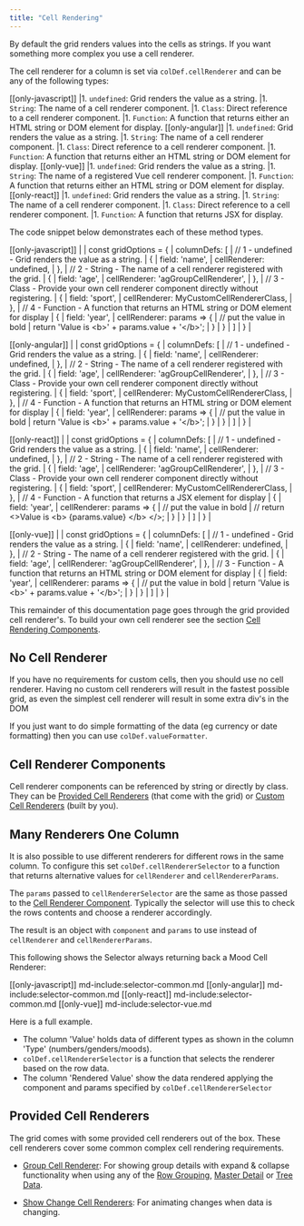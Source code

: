 ```yaml
---
title: "Cell Rendering"
---
```


By default the grid renders values into the cells as strings. If you want something more complex you use a cell renderer.

<api-documentation source='column-properties/properties.json' section='styling' names='["cellRenderer"]'></api-documentation>

The cell renderer for a column is set via `colDef.cellRenderer` and can be any of the following types:
 
[[only-javascript]]
|1. `undefined`: Grid renders the value as a string.
|1. `String`: The name of a cell renderer component.
|1. `Class`: Direct reference to a cell renderer component.
|1. `Function`: A function that returns either an HTML string or DOM element for display.
[[only-angular]]
|1. `undefined`: Grid renders the value as a string.
|1. `String`: The name of a cell renderer component.
|1. `Class`: Direct reference to a cell renderer component.
|1. `Function`: A function that returns either an HTML string or DOM element for display.
[[only-vue]]
|1. `undefined`: Grid renders the value as a string.
|1. `String`: The name of a registered Vue cell renderer component.
|1. `Function`: A function that returns either an HTML string or DOM element for display.
[[only-react]]
|1. `undefined`: Grid renders the value as a string.
|1. `String`: The name of a cell renderer component.
|1. `Class`: Direct reference to a cell renderer component.
|1. `Function`: A function that returns JSX for display.

The code snippet below demonstrates each of these method types.

[[only-javascript]]
| <snippet spaceBetweenProperties="true">
| const gridOptions = {
|     columnDefs: [
|         // 1 - undefined - Grid renders the value as a string.
|         {
|             field: 'name',
|             cellRenderer: undefined,
|         },
|         // 2 - String - The name of a cell renderer registered with the grid.
|         {
|             field: 'age',
|             cellRenderer: 'agGroupCellRenderer',
|         },
|         // 3 - Class - Provide your own cell renderer component directly without registering.
|         {
|             field: 'sport',
|             cellRenderer: MyCustomCellRendererClass,
|         },
|         // 4 - Function - A function that returns an HTML string or DOM element for display
|         {
|             field: 'year',
|             cellRenderer: params => {
|                 // put the value in bold
|                 return 'Value is &lt;b&gt;' + params.value + '&lt;/b&gt;';
|             }
|         }
|     ]
| }
| </snippet>

[[only-angular]]
| <snippet spaceBetweenProperties="true">
| const gridOptions = {
|     columnDefs: [
|         // 1 - undefined - Grid renders the value as a string.
|         {
|             field: 'name',
|             cellRenderer: undefined,
|         },
|         // 2 - String - The name of a cell renderer registered with the grid.
|         {
|             field: 'age',
|             cellRenderer: 'agGroupCellRenderer',
|         },
|         // 3 - Class - Provide your own cell renderer component directly without registering.
|         {
|             field: 'sport',
|             cellRenderer: MyCustomCellRendererClass,
|         },
|         // 4 - Function - A function that returns an HTML string or DOM element for display
|         {
|             field: 'year',
|             cellRenderer: params => {
|                 // put the value in bold
|                 return 'Value is &lt;b&gt;' + params.value + '&lt;/b&gt;';
|             }
|         }
|     ]
| }
| </snippet>

[[only-react]]
| <snippet spaceBetweenProperties="true">
| const gridOptions = {
|     columnDefs: [
|         // 1 - undefined - Grid renders the value as a string.
|         {
|             field: 'name',
|             cellRenderer: undefined,
|         },
|         // 2 - String - The name of a cell renderer registered with the grid.
|         {
|             field: 'age',
|             cellRenderer: 'agGroupCellRenderer',
|         },
|         // 3 - Class - Provide your own cell renderer component directly without registering.
|         {
|             field: 'sport',
|             cellRenderer: MyCustomCellRendererClass,
|         },
|         // 4 - Function - A function that returns a JSX element for display
|         {
|             field: 'year',
|             cellRenderer: params => {
|                 // put the value in bold
|                 // return &lt;&gt;Value is &lt;b&gt; {params.value} &lt;/b&gt; &lt;/&gt;;
|             }
|         }
|     ]
| }
| </snippet>

[[only-vue]]
| <snippet spaceBetweenProperties="true">
| const gridOptions = {
|     columnDefs: [
|         // 1 - undefined - Grid renders the value as a string.
|         {
|             field: 'name',
|             cellRenderer: undefined,
|         },
|         // 2 - String - The name of a cell renderer registered with the grid.
|         {
|             field: 'age',
|             cellRenderer: 'agGroupCellRenderer',
|         },
|         // 3 - Function - A function that returns an HTML string or DOM element for display
|         {
|             field: 'year',
|             cellRenderer: params => {
|                 // put the value in bold
|                 return 'Value is &lt;b&gt;' + params.value + '&lt;/b&gt;';
|             }
|         }
|     ]
| }
| </snippet>


This remainder of this documentation page goes through the grid provided cell renderer's. To build your own cell renderer see the section [Cell Rendering Components](/component-cell-renderer/).

## No Cell Renderer

If you have no requirements for custom cells, then you should use no cell renderer. Having no custom cell renderers will result in the fastest possible grid, as even the simplest cell renderer will result in some extra div's in the DOM

If you just want to do simple formatting of the data (eg currency or date formatting) then you can use `colDef.valueFormatter`.

<api-documentation source='column-properties/properties.json' section='columns' names='["valueFormatter"]'></api-documentation>

## Cell Renderer Components

Cell renderer components can be referenced by string or directly by class. They can be [Provided Cell Renderers](#provided-cell-renderers) (that come with the grid) or [Custom Cell Renderers](/component-cell-renderer/) (built by you).

## Many Renderers One Column

It is also possible to use different renderers for different rows in the same column. To configure this set `colDef.cellRendererSelector` to a function that returns alternative values for `cellRenderer` and `cellRendererParams`.

The `params` passed to `cellRendererSelector` are the same as those passed to the [Cell Renderer Component](/component-cell-renderer/). Typically the selector will use this to check the rows contents and choose a renderer accordingly.

The result is an object with `component` and `params` to use instead of `cellRenderer` and `cellRendererParams`.

This following shows the Selector always returning back a Mood Cell Renderer:

[[only-javascript]]
md-include:selector-common.md
[[only-angular]]
md-include:selector-common.md
[[only-react]]
md-include:selector-common.md
[[only-vue]]
md-include:selector-vue.md

Here is a full example.
- The column 'Value' holds data of different types as shown in the column 'Type' (numbers/genders/moods).
- `colDef.cellRendererSelector` is a function that selects the renderer based on the row data.
- The column 'Rendered Value' show the data rendered applying the component and params specified by `colDef.cellRendererSelector`

<grid-example title='Dynamic Rendering Component' name='dynamic-rendering-component' type='mixed' options='{ "exampleHeight": 335 }'></grid-example>

## Provided Cell Renderers

The grid comes with some provided cell renderers out of the box. These cell renderers cover some common complex cell rendering requirements.

- [Group Cell Renderer](/group-cell-renderer/): For showing group details with expand & collapse functionality when using any of the [Row Grouping](/grouping/), [Master Detail](/master-detail/) or [Tree Data](/tree-data/).

- [Show Change Cell Renderers](/change-cell-renderers/): For animating changes when data is changing.

